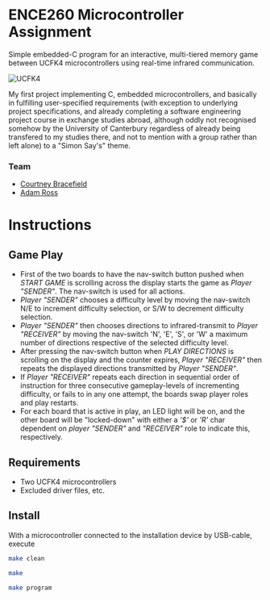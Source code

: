 # ENCE260 Microcontroller Assignment   

Simple embedded-C program for an interactive, multi-tiered memory game between UCFK4 microcontrollers using real-time infrared communication.

![UCFK4](https://github.com/user-attachments/assets/891caa5e-3126-492a-ac69-fc1763096c8d)

My first project implementing C, embedded microcontrollers, and basically in fulfilling user-specified requirements 
(with exception to underlying project specifications, and already completing a software engineering project course in exchange studies abroad, 
although oddly not recognised somehow by the University of Canterbury regardless of already being transfered to my studies there, 
and not to mention with a group rather than left alone) to a "Simon Say's" theme.

### Team
* [Courtney Bracefield](https://github.com/courtneycb)
* [Adam Ross](https://github.com/r055a)

# Instructions

## Game Play

* First of the two boards to have the nav-switch button pushed when _START GAME_ is scrolling across the display starts the game as _Player "SENDER"_. The nav-switch is used for all actions.
* _Player "SENDER"_ chooses a difficulty level by moving the nav-switch N/E to increment difficulty selection, or S/W to decrement difficulty selection.
* _Player "SENDER"_ then chooses directions to infrared-transmit to _Player "RECEIVER"_ by moving the nav-switch 'N', 'E', 'S', or 'W' a maximum number of directions respective of the selected difficulty level.
* After pressing the nav-switch button when _PLAY DIRECTIONS_ is scrolling on the display and the counter expires, _Player "RECEIVER"_ then repeats the displayed directions transmitted by _Player "SENDER"_.
* If _Player "RECEIVER"_ repeats each direction in sequential order of instruction for three consecutive gameplay-levels of incrementing difficulty, or fails to in any one attempt, the boards swap player roles and play restarts.
* For each board that is active in play, an LED light will be on, and the other board will be "locked-down" with either a _'$'_ or _'R'_ char dependent on _player "SENDER"_ and _"RECEIVER"_ role to indicate this, respectively.

## Requirements

* Two UCFK4 microcontrollers
* Excluded driver files, etc.

## Install

With a microcontroller connected to the installation device by USB-cable, execute

```bash
make clean
```

```bash
make
```

```bash
make program
```
